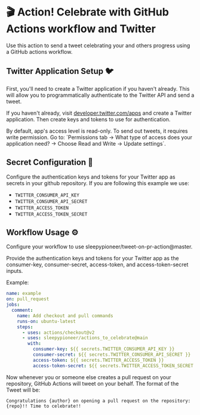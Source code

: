 # 🎬 Action! Celebrate with GitHub Actions workflow and Twitter
Use this action to send a tweet celebrating your and others progress using a GitHub actions workflow.

## Twitter Application Setup 🐦
First, you'll need to create a Twitter application if you haven't already. This will allow you to programmatically authenticate to the Twitter API and send a tweet.

If you haven't already, visit [developer.twitter.com/apps](https://developer.twitter.com/en/portal/projects-and-apps) and create a Twitter application. Then create keys and tokens to use for authentication.

By default, app's access level is read-only. To send out tweets, it requires write permission.
Go to: ´Permissions tab -> What type of access does your application need? -> Choose Read and Write -> Update settings´.

## Secret Configuration 🤫
Configure the authentication keys and tokens for your Twitter app as secrets in your github repository. If you are following this example we use: 
* `TWITTER_CONSUMER_API_KEY`
* `TWITTER_CONSUMER_API_SECRET`
* `TWITTER_ACCESS_TOKEN`
* `TWITTER_ACCESS_TOKEN_SECRET`

## Workflow Usage ⚙️
Configure your workflow to use sleepypioneer/tweet-on-pr-action@master.

Provide the authentication keys and tokens for your Twitter app as the consumer-key, consumer-secret, access-token, and access-token-secret inputs.

Example:

``` yml
name: example
on: pull_request
jobs:
  comment:
    name: Add checkout and pull commands
    runs-on: ubuntu-latest
    steps:
      - uses: actions/checkout@v2
      - uses: sleepypioneer/actions_to_celebrate@main
        with:
          consumer-key: ${{ secrets.TWITTER_CONSUMER_API_KEY }}
          consumer-secret: ${{ secrets.TWITTER_CONSUMER_API_SECRET }}
          access-token: ${{ secrets.TWITTER_ACCESS_TOKEN }}
          access-token-secret: ${{ secrets.TWITTER_ACCESS_TOKEN_SECRET }}
```

Now whenever you or someone else creates a pull request on your repository, GitHub Actions will tweet on your behalf. The format of the Tweet will be:

```text
Congratulations {author} on opening a pull request on the repository: {repo}!! Time to celebrate!!
```